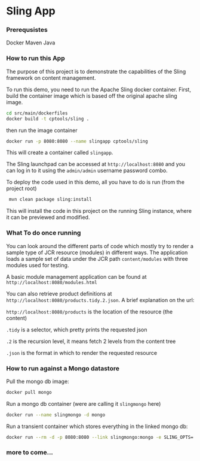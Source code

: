 # Sling App

### Prerequsistes
Docker
Maven
Java

### How to run this App

The purpose of this project is to demonstrate the capabilities of the Sling framework
on content management.

To run this demo, you need to run the Apache Sling docker container. First, build the
container image which is based off the original apache sling image.

```sh
cd src/main/dockerfiles
docker build -t cptools/sling . 
```

then run the image container

```sh
docker run -p 8080:8080 --name slingapp cptools/sling 
```

This will create a container called `slingapp`.

The Sling launchpad can be accessed at `http://localhost:8080` and you can log in to
it using the `admin/admin` username password combo.

To deploy the code used in this demo, all you have to do is run (from the project root)

```sh
 mvn clean package sling:install
```

This will install the code in this project on the running Sling instance, where it can
be previewed and modified.

### What To do once running

You can look around the different parts of code which mostly try to render a sample type of 
JCR resource (modules) in different ways. The application loads a sample set of data under the 
JCR path `content/modules` with three modules used for testing.

A basic module management application can be found at `http://localhost:8080/modules.html`

You can also retrieve product definitions at `http://localhost:8080/products.tidy.2.json`.
A brief explanation on the url:

`http://localhost:8080/products` is the location of the resource (the content)

`.tidy` is a selector, which pretty prints the requested json

`.2` is the recursion level, it means fetch 2 levels from the content tree

`.json` is the format in which to render the requested resource


### How to run against a Mongo datastore

Pull the mongo db image:
```sh
docker pull mongo
```

Run a mongo db container (were are calling it `slingmongo` here)
```sh
docker run --name slingmongo -d mongo
```

Run a transient container which stores everything in the linked mongo db:
```sh
docker run --rm -d -p 8080:8080 --link slingmongo:mongo -e SLING_OPTS='-Dsling.run.modes=oak_mongo -Doak.mongo.uri=mongodb://mongo:27017' cptools/sling
```

### more to come...